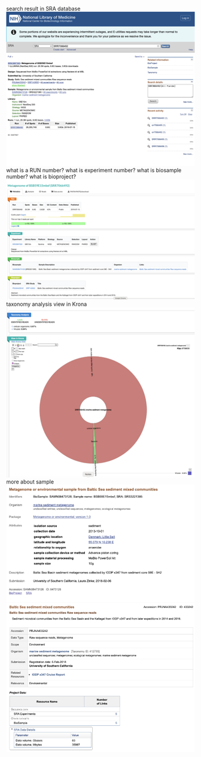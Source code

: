 search result in SRA database
![sra_1](sra_1.png)
what is a RUN number?
what is experiment number?
what is biosample number?
what is bioproject?
![sra_2](sra_2.png)
taxonomy analysis
view in Krona 
![sra_3](sra_3.png)
more about sample
![sra_4](sra_4.png)
![sra_5](sra_5.png)
